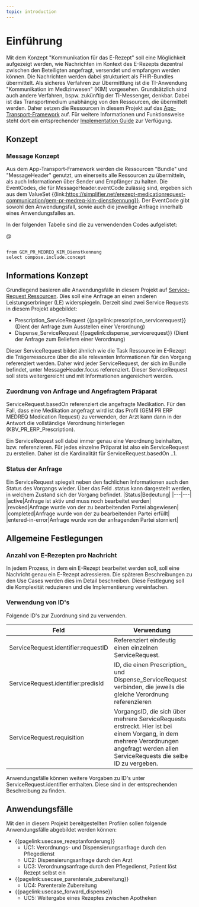 ```yaml
---
topic: introduction
---
```

# Einführung

Mit dem Konzept  "Kommunikation für das E-Rezept"  soll eine Möglichkeit aufgezeigt werden, wie Nachrichten im Kontext des E-Rezepts dezentral zwischen den Beteiligten angefragt, versendet und empfangen werden können. Die Nachrichten werden dabei strukturiert als FHIR-Bundles übermittelt. Als sicheres Verfahren zur Übermittlung ist die TI-Anwendung "Kommunikation im Medizinwesen" (KIM) vorgesehen. Grundsätzlich sind auch andere Verfahren, bspw. zukünftig der TI-Messenger, denkbar. Dabei ist das Transportmedium unabhängig von den Ressourcen, die übermittelt werden.
Daher setzen die Ressourcen in diesem Projekt auf das [App-Transport-Framework](https://simplifier.net/app-transport-framework/) auf. Für weitere Informationen und Funktionsweise steht dort ein entsprechender [Implementation Guide](https://simplifier.net/app-transport-framework/~guides) zur Verfügung.

## Konzept

### Message Konzept
Aus dem App-Transport-Framework werden die Ressourcen "Bundle" und "MessageHeader" genutzt, um einerseits alle Ressourcen zu übermitteln, als auch Informationen über Sender und Empfänger zu halten.
Die EventCodes, die für MessageHeader.eventCode zulässig sind, ergeben sich aus dem ValueSet {{link:https://simplifier.net/erezept-medicationrequest-communication/gem-pr-medreq-kim-dienstkennung}}. Der EventCode gibt sowohl den Anwendungsfall, sowie auch die jeweilige Anfrage innerhalb eines Anwendungsfalles an. 

In der folgenden Tabelle sind die zu verwendenden Codes aufgelistet: 

@
```

from GEM_PR_MEDREQ_KIM_Dienstkennung
select compose.include.concept

```

## Informations Konzept

Grundlegend basieren alle Anwendungsfälle in diesem Projekt auf [Service-Request Ressourcen](http://hl7.org/fhir/R4/servicerequest.html). Dies soll eine Anfrage an einen anderen Leistungserbringer (LE) widerspiegeln. Derzeit sind zwei Service Requests in diesem Projekt abgebildet:

* Prescription_ServiceRequest {{pagelink:prescription_servicerequest}} (Dient der Anfrage zum Ausstellen einer Verordnung)    
* Dispense_ServiceRequest {{pagelink:dispense_servicerequest}} (Dient der Anfrage zum Beliefern einer Verordnung)

Dieser ServiceRequest bildet ähnlich wie die Task Ressource im E-Rezept die Trägerressource über die alle relevanten Informationen für den Vorgang referenziert werden. Daher wird jeder ServiceRequest, der sich im Bundle befindet, unter MessageHeader.focus referenziert. 
Dieser ServiceRequest soll stets weitergereicht und mit Informationen angereichert werden. 

### Zuordnung von Anfrage und Angefragtem Präparat

ServiceRequest.basedOn referenziert die angefragte Medikation. Für den Fall, dass eine Medikation angefragt wird ist das Profil (GEM PR ERP MEDREQ Medication Request) zu verwenden, der Arzt kann dann in der Antwort die vollständige Verordnung hinterlegen (KBV_PR_ERP_Prescription).

Ein ServiceRequest soll dabei immer genau eine Verordnung beinhalten, bzw. referenzieren. Für jedes einzelne Präparat ist also ein ServiceRequest zu erstellen. Daher ist die Kardinalität für ServiceRequest.basedOn ..1.

### Status der Anfrage
Ein ServiceRequest spiegelt neben den fachlichen Informationen auch den Status des Vorgangs wieder. Über das Feld .status kann dargestellt werden, in welchem Zustand sich der Vorgang befindet.
|Status|Bedeutung|
|---|---|
|active|Anfrage ist aktiv und muss noch bearbeitet werden|
|revoked|Anfrage wurde von der zu bearbeitenden Partei abgewiesen|
|completed|Anfrage wurde von der zu bearbeitenden Partei erfüllt|
|entered-in-error|Anfrage wurde von der anfragenden Partei storniert|


## Allgemeine Festlegungen

### Anzahl von E-Rezepten pro Nachricht

In jedem Prozess, in dem ein E-Rezept bearbeitet werden soll, soll eine Nachricht genau ein E-Rezept adressieren. Die späteren Beschreibungen zu den Use Cases werden dies im Detail beschreiben. Diese Festlegung soll die Komplexität reduzieren und die Implementierung vereinfachen.

### Verwendung von ID's

Folgende ID's zur Zuordnung sind zu verwenden.

| Feld | Verwendung |
|---|---|
|ServiceRequest.identifier:requestID | Referenziert eindeutig einen einzelnen ServiceRequest. |
|ServiceRequest.identifier:predisId | ID, die einen Prescription_ und Dispense_ServiceRequest verbinden, die jeweils die gleiche Verordnung referenzieren |
|ServiceRequest.requisition | VorgangsID, die sich über mehrere ServiceRequests erstreckt. Hier ist bei einem Vorgang, in dem mehrere Verordnungen angefragt werden allen ServiceRequests die selbe ID zu vergeben. |

Anwendungsfälle können weitere Vorgaben zu ID's unter ServiceRequest.identifier enthalten. Diese sind in der entsprechenden Beschreibung zu finden.

## Anwendungsfälle

Mit den in diesem Projekt bereitgestellten Profilen sollen folgende Anwendungsfälle abgebildet werden können: 

* {{pagelink:usecase_rezeptanforderung}}
  * UC1: Verordnungs- und Dispensierungsanfrage durch den Pflegedienst
  * UC2: Dispensierungsanfrage durch den Arzt
  * UC3: Verordnungsanfrage durch den Pflegedienst, Patient löst Rezept selbst ein
* {{pagelink:usecase_parenterale_zubereitung}}
  * UC4: Parenterale Zubereitung
* {{pagelink:usecase_forward_dispense}}
  * UC5: Weitergabe eines Rezeptes zwischen Apotheken